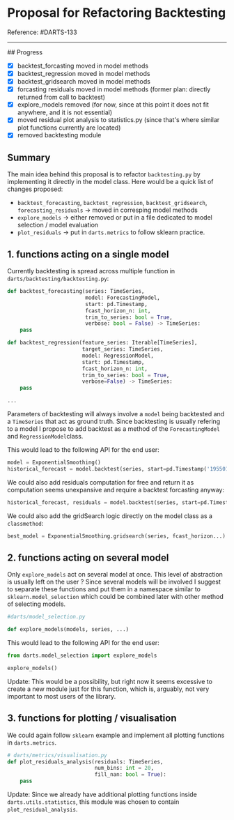 # Proposal for Refactoring Backtesting

Reference: #DARTS-133

---
## Progress

- [x] backtest_forcasting moved in model methods
- [x] backtest_regression moved in model methods
- [x] backtest_gridsearch moved in model methods
- [x] forcasting residuals moved in model methods (former plan: directly returned from call to backtest)
- [x] explore_models removed (for now, since at this point it does not fit anywhere, and it is not essential)
- [x] moved residual plot analysis to statistics.py (since that's where similar plot functions currently are located)
- [x] removed backtesting module

## Summary

The main idea behind this proposal is to refactor `backtesting.py` by implementing it directly in the model 
class. Here would be a quick list of changes proposed:

- `backtest_forecasting`, `backtest_regression`, `backtest_gridsearch`, `forecasting_residuals` -> moved in
   corresping model methods
- `explore_models` -> either removed or put in a file dedicated to model selection / model evaluation
- `plot_residuals` -> put in `darts.metrics` to follow sklearn practice.



## 1. functions acting on a single model

Currently backtesting is spread across multiple function in `darts/backtesting/backtesting.py`:

```python
def backtest_forecasting(series: TimeSeries,
                         model: ForecastingModel,
                         start: pd.Timestamp,
                         fcast_horizon_n: int,
                         trim_to_series: bool = True,
                         verbose: bool = False) -> TimeSeries:
    pass

def backtest_regression(feature_series: Iterable[TimeSeries],
                        target_series: TimeSeries,
                        model: RegressionModel,
                        start: pd.Timestamp,
                        fcast_horizon_n: int,
                        trim_to_series: bool = True,
                        verbose=False) -> TimeSeries:
    pass

...

```
Parameters of backtesting will always involve a `model` being backtested and a `TimeSeries` that act as ground truth.
Since backtesting is usually refering to a model I propose to add backtest as a method of the `ForecastingModel` and 
`RegressionModel`class.

This would lead to the following API for the end user:

```python
model = ExponentialSmoothing()
historical_forecast = model.backtest(series, start=pd.Timestamp('19550101'), forecast_horizon=3, verbose=True))
```

We could also add residuals computation for free and return it as computation seems unexpansive and require a backtest
forcasting anyway:

```python
historical_forecast, residuals = model.backtest(series, start=pd.Timestamp('19550101'), forecast_horizon=3, verbose=True))
```

We could also add the gridSearch logic directly on the model class as a `classmethod`:

```python
best_model = ExponentialSmoothing.gridsearch(series, fcast_horizon...)
```

## 2. functions acting on several model 

Only `explore_models` act on several model at once. This level of abstraction is usually left on the user ? 
Since several models will be involved I suggest to separate these functions and put them in a namespace similar to 
`sklearn.model_selection` which could be combined later with other method of selecting models.

```python
#darts/model_selection.py

def explore_models(models, series, ...)

```

This would lead to the following API for the end user:


```python
from darts.model_selection import explore_models

explore_models()
```

Update: This would be a possibility, but right now it seems excessive to create a new module just for this function,
which is, arguably, not very important to most users of the library.

## 3. functions for plotting / visualisation

We could again follow `sklearn` example and implement all plotting functions in `darts.metrics`.

```python
# darts/metrics/visualisation.py
def plot_residuals_analysis(residuals: TimeSeries,
                            num_bins: int = 20,
                            fill_nan: bool = True):
    pass
```

Update: Since we already have additional plotting functions inside `darts.utils.statistics`, this module was chosen
to contain `plot_residual_analysis`.
